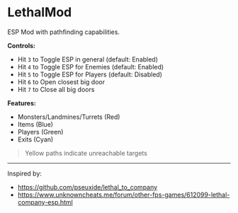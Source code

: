 # LethalMod

ESP Mod with pathfinding capabilities.

**Controls:**

- Hit `3` to Toggle ESP in general (default: Enabled)
- Hit `4` to Toggle ESP for Enemies (default: Enabled)
- Hit `5` to Toggle ESP for Players (default: Disabled)
- Hit `6` to Open closest big door
- Hit `7` to Close all big doors

**Features:**

- Monsters/Landmines/Turrets (Red)
- Items (Blue)
- Players (Green)
- Exits (Cyan)

> Yellow paths indicate unreachable targets

---

Inspired by:

- https://github.com/pseuxide/lethal_to_company
- https://www.unknowncheats.me/forum/other-fps-games/612099-lethal-company-esp.html
